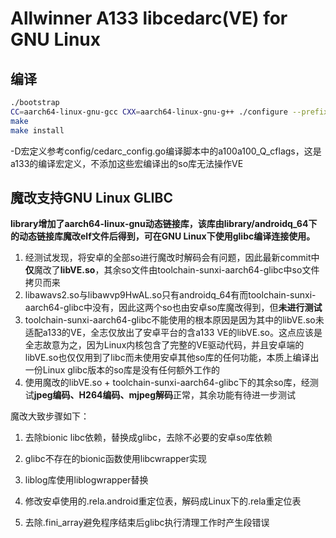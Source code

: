 # Allwinner A133 libcedarc(VE) for GNU Linux

## 编译

```bash
./bootstrap
CC=aarch64-linux-gnu-gcc CXX=aarch64-linux-gnu-g++ ./configure --prefix=/home/calvin/helper/libcedarc/arm64 --host=aarch64-linux-gnu CFLAGS="-Wno-error=switch-unreachable -DCONF_KERNEL_VERSION_4_9 -DCONF_IMG_GPU_USE_COMMON_STRUCT -DCONF_USE_IOMMU -DCONF_KERN_BITWIDE=64 -DCONFIG_VE_IPC_ENABLE -DGPU_ALIGN_STRIDE=32 -DCONF_VE_FREQ_ENABLE_SETUP -DCONF_CERES_VE_FREQ_ENABLE_SETUP -DCONF_PIE_AND_NEWER -DCONF_ARMV7_A_NEON" LDFLAGS="-L/home/calvin/helper/libcedarc/library/aarch64-linux-gnu"
make
make install
```

-D宏定义参考config/cedarc_config.go编译脚本中的a100a100_Q_cflags，这是a133的编译宏定义，不添加这些宏编译出的so库无法操作VE

## 魔改支持GNU Linux GLIBC

**library增加了aarch64-linux-gnu动态链接库，该库由library/androidq_64下的动态链接库魔改elf文件后得到，可在GNU Linux下使用glibc编译连接使用。**

1. 经测试发现，将安卓的全部so进行魔改时解码会有问题，因此最新commit中**仅**魔改了**libVE.so**，其余so文件由toolchain-sunxi-aarch64-glibc中so文件拷贝而来
2. libawavs2.so与libawvp9HwAL.so只有androidq_64有而toolchain-sunxi-aarch64-glibc中没有，因此这两个so也由安卓so库魔改得到，但**未进行测试**
3. toolchain-sunxi-aarch64-glibc不能使用的根本原因是因为其中的libVE.so未适配a133的VE，全志仅放出了安卓平台的含a133 VE的libVE.so。这点应该是全志故意为之，因为Linux内核包含了完整的VE驱动代码，并且安卓端的libVE.so也仅仅用到了libc而未使用安卓其他so库的任何功能，本质上编译出一份Linux glibc版本的so库是没有任何额外工作的
4. 使用魔改的libVE.so + toolchain-sunxi-aarch64-glibc下的其余so库，经测试**jpeg编码、H264编码、mjpeg解码**正常，其余功能有待进一步测试

魔改大致步骤如下：

1. 去除bionic libc依赖，替换成glibc，去除不必要的安卓so库依赖

2. glibc不存在的bionic函数使用libcwrapper实现

3. liblog库使用liblogwrapper替换

4. 修改安卓使用的.rela.android重定位表，解码成Linux下的.rela重定位表

5. 去除.fini_array避免程序结束后glibc执行清理工作时产生段错误
